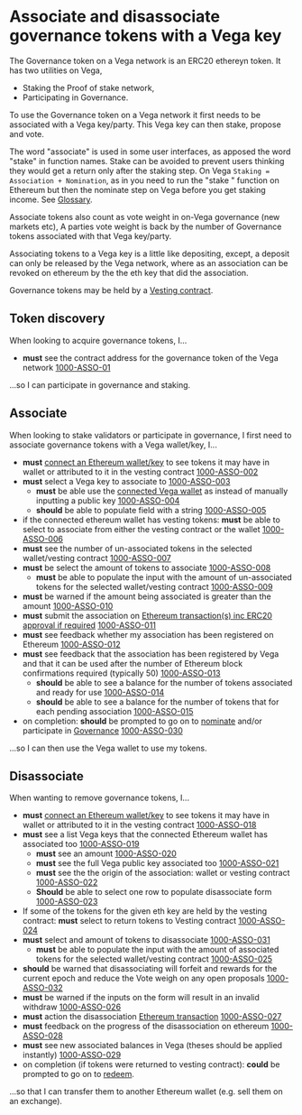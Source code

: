 # Associate and disassociate governance tokens with a Vega key
The Governance token on a Vega network is an ERC20 ethereyn token. It has two utilities on Vega, 
- Staking the Proof of stake network,
- Participating in Governance.

To use the Governance token on a Vega network it first needs to be associated with a Vega key/party. This Vega key can then stake, propose and vote.

The word "associate" is used in some user interfaces, as apposed the word "stake" in function names. Stake can be avoided to prevent users thinking they would get a return only after the staking step. On Vega `Staking = Association + Nomination`, as in you need to run the "stake " function on Ethereum but then the nominate step on Vega before you get staking income. See [Glossary](../glossaries/staking-and-governance.md).

Associate tokens also count as vote weight in on-Vega governance (new markets etc), A parties vote weight is back by the number of Governance tokens associated with that Vega key/party.

Associating tokens to a Vega key is a little like depositing, except, a deposit can only be released by the Vega network, where as an association can be revoked on ethereum by the the eth key that did the association.

Governance tokens may be held by a [Vesting contract](1001-VEST-vesting.md).

## Token discovery
When looking to acquire governance tokens, I...

- **must** see the contract address for the governance token of the Vega network [1000-ASSO-01](#1000-ASSO-01 "1000-ASSO-01")

...so I can participate in governance and staking.

## Associate
When looking to stake validators or participate in governance, I first need to associate governance tokens with a Vega wallet/key, I...

- **must** [connect an Ethereum wallet/key](0004-EWAL-connect_ethereum_wallet.md) to see tokens it may have in wallet or attributed to it in the vesting contract [1000-ASSO-002](#1000-ASSO-002 "1000-ASSO-002")
- **must** select a Vega key to associate to [1000-ASSO-003](#1000-ASSO-003 "1000-ASSO-003")
  - **must** be able use the [connected Vega wallet](0002-WCON-connect_vega_wallet.md) as instead of manually inputting a public key [1000-ASSO-004](#1000-ASSO-004 "1000-ASSO-004")
  - **should** be able to populate field with a string [1000-ASSO-005](#1000-ASSO-005 "1000-ASSO-005")
- if the connected ethereum wallet has vesting tokens: **must** be able to select to associate from either the vesting contract or the wallet  [1000-ASSO-006](#1000-ASSO-006 "1000-ASSO-006")
- **must** see the number of un-associated tokens in the selected wallet/vesting contract [1000-ASSO-007](#1000-ASSO-007 "1000-ASSO-007")
- **must** be select the amount of tokens to associate [1000-ASSO-008](#1000-ASSO-008 "1000-ASSO-008")
  - **must** be able to populate the input with the amount of un-associated tokens for the selected wallet/vesting contract [1000-ASSO-009](#1000-ASSO-009 "1000-ASSO-009")
- **must** be warned if the amount being associated is greater than the amount [1000-ASSO-010](#1000-ASSO-010 "1000-ASSO-010")
- **must** submit the association on [Ethereum transaction(s) inc ERC20 approval if required](0005-ETXN-submit_ethereum_transaction.md) [1000-ASSO-011](#1000-ASSO-011 "1000-ASSO-011")
- **must** see feedback whether my association has been registered on Ethereum [1000-ASSO-012](#1000-ASSO-012 "1000-ASSO-012")
- **must** see feedback that the association has been registered by Vega and that it can be used after the number of Ethereum block confirmations required (typically 50) [1000-ASSO-013](#1000-ASSO-013 "1000-ASSO-013")
  - **should** be able to see a balance for the number of tokens associated and ready for use [1000-ASSO-014](#1000-ASSO-014 "1000-ASSO-014")
  - **should** be able to see a balance for the number of tokens that for each pending association [1000-ASSO-015](#1000-ASSO-015 "1000-ASSO-015")
- on completion: **should** be prompted to go on to [nominate](1002-STAK-staking.md) and/or participate in [Governance](1004-GOVE-governance_list.md) [1000-ASSO-030](#1000-ASSO-030 "1000-ASSO-030")

...so I can then use the Vega wallet to use my tokens. 


## Disassociate  
When wanting to remove governance tokens, I...

- **must** [connect an Ethereum wallet/key](0004-EWAL-connect_ethereum_wallet.md) to see tokens it may have in wallet or attributed to it in the vesting contract [1000-ASSO-018](#1000-ASSO-018 "1000-ASSO-018")
- **must** see a list Vega keys that the connected Ethereum wallet has associated too [1000-ASSO-019](#1000-ASSO-019 "1000-ASSO-019")
  - **must** see an amount [1000-ASSO-020](#1000-ASSO-020 "1000-ASSO-020")
  - **must** see the full Vega public key associated too [1000-ASSO-021](#1000-ASSO-021 "1000-ASSO-021")
  - **must** see the the origin of the association: wallet or vesting contract [1000-ASSO-022](#1000-ASSO-022 "1000-ASSO-022")
  - **Should** be able to select one row to populate disassociate form [1000-ASSO-023](#1000-ASSO-023 "1000-ASSO-023")
- If some of the tokens for the given eth key are held by the vesting contract: **must** select to return tokens to Vesting contract [1000-ASSO-024](#1000-ASSO-024 "1000-ASSO-024")
- **must** select and amount of tokens to disassociate [1000-ASSO-031](#1000-ASSO-031 "1000-ASSO-031")
  - **must** be able to populate the input with the amount of associated tokens for the selected wallet/vesting contract [1000-ASSO-025](#1000-ASSO-025 "1000-ASSO-025")
- **should** be warned that disassociating will forfeit and rewards for the current epoch and reduce the Vote weigh on any open proposals [1000-ASSO-032](#1000-ASSO-032 "1000-ASSO-032")
- **must** be warned if the inputs on the form will result in an invalid withdraw [1000-ASSO-026](#1000-ASSO-026 "1000-ASSO-026")
- **must** action the disassociation [Ethereum transaction](0005-ETXN-submit_ethereum_transaction.md) [1000-ASSO-027](#1000-ASSO-027 "1000-ASSO-027")
- **must** feedback on the progress of the disassociation on ethereum [1000-ASSO-028](#1000-ASSO-028 "1000-ASSO-028")
- **must** see new associated balances in Vega (theses should be applied instantly) [1000-ASSO-029](#1000-ASSO-029 "1000-ASSO-029")
- on completion (if tokens were returned to vesting contract): **could** be prompted to go on to [redeem](1001-VEST-vesting.md).

...so that I can transfer them to another Ethereum wallet (e.g. sell them on an exchange).